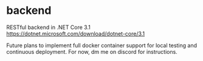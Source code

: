 # backend
RESTful backend in .NET Core 3.1
https://dotnet.microsoft.com/download/dotnet-core/3.1

Future plans to implement full docker container support for local testing and continuous deployment. For now, dm me on discord for instructions.
